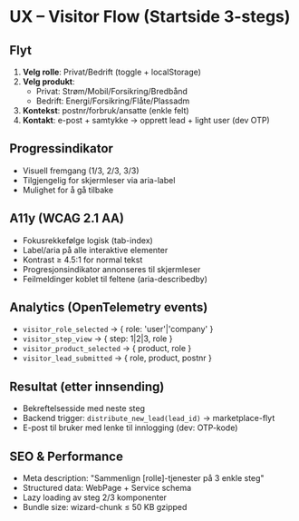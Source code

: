 # UX – Visitor Flow (Startside 3-stegs)

## Flyt
1) **Velg rolle**: Privat/Bedrift (toggle + localStorage)
2) **Velg produkt**: 
   - Privat: Strøm/Mobil/Forsikring/Bredbånd
   - Bedrift: Energi/Forsikring/Flåte/Plassadm
3) **Kontekst**: postnr/forbruk/ansatte (enkle felt)
4) **Kontakt**: e-post + samtykke → opprett lead + light user (dev OTP)

## Progressindikator
- Visuell fremgang (1/3, 2/3, 3/3)
- Tilgjengelig for skjermleser via aria-label
- Mulighet for å gå tilbake

## A11y (WCAG 2.1 AA)
- Fokusrekkefølge logisk (tab-index)
- Label/aria på alle interaktive elementer
- Kontrast ≥ 4.5:1 for normal tekst
- Progresjonsindikator annonseres til skjermleser
- Feilmeldinger koblet til feltene (aria-describedby)

## Analytics (OpenTelemetry events)
- `visitor_role_selected` → { role: 'user'|'company' }
- `visitor_step_view` → { step: 1|2|3, role }
- `visitor_product_selected` → { product, role }
- `visitor_lead_submitted` → { role, product, postnr }

## Resultat (etter innsending)
- Bekreftelsesside med neste steg
- Backend trigger: `distribute_new_lead(lead_id)` → marketplace-flyt
- E-post til bruker med lenke til innlogging (dev: OTP-kode)

## SEO & Performance
- Meta description: "Sammenlign [rolle]-tjenester på 3 enkle steg"
- Structured data: WebPage + Service schema
- Lazy loading av steg 2/3 komponenter
- Bundle size: wizard-chunk ≤ 50 KB gzipped